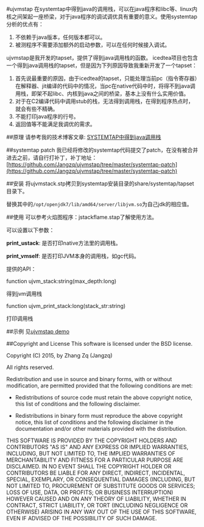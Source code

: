 #ujvmstap 
在systemtap中得到java的调用栈，可以在java程序和libc等、linux内核之间架起一座桥梁，对于java程序的调试调优具有重要的意义。使用systemtap分析的优点有：

1. 不依赖于java版本，任何版本都可以。
2. 被测程序不需要添加额外的启动参数，可以在任何时候接入调试。

ujvmstap是我开发的tapset，提供了得到java调用栈的函数。
icedtea项目也包含一个得到java调用栈的tapset，但是因为下列原因导致我重新开发了一个tapset：

1. 首先说最重要的原因，由于icedtea的tapset，只能处理当前pc（指令寄存器）在解释器、jit编译的代码中的情况，当pc在native代码中时，将得不到java调用栈，即架不起libc、内核到java之间的桥梁，基本上没有什么实用价值。
2. 对于在C2编译代码中调用stub的栈，无法得到调用栈，在得到程序热点时，就会有些不精确。
3. 不能打印java程序的行号。
4. 返回值等不能满足我调优的需求。

##原理
请参考我的技术博客文章: [SYSTEMTAP中得到java调用栈](http://jangzq.info/2015/08/30/jstack/)

##systemtap patch
我已经将修改的systemtap代码提交了patch，在没有被合并进去之前，请自行打补丁，补丁地址：[https://github.com/Jangzq/ujvmstap/tree/master/systemtap-patch](https://github.com/Jangzq/ujvmstap/tree/master/systemtap-patch)


##安装
将ujvmstack.stp拷贝到systemtap安装目录的share/systemtap/tapset目录下。

替换其中的`/opt/openjdk7/lib/amd64/server/libjvm.so`为自己jdk的相应值。

##使用
可以参考火焰图程序：jstackflame.stap了解使用方法。

可以设置以下参数：

**print_ustack**: 是否打印native方法里的调用栈。

**print_vmself**: 是否打印JVM本身的调用栈，如gc代码。

提供的API：

function ujvm_stack:string(max_depth:long)

得到jvm调用栈


function ujvm_print_stack:long(stack_str:string)

打印调用栈

##示例
见[ujvmstap demo](http://jangzq.info/2015/08/30/jstack_demo/)


##Copyright and License
This software is licensed under the BSD license.

Copyright (C) 2015, by Zhang Zq (Jangzq)

All rights reserved.

Redistribution and use in source and binary forms, with or without modification, are permitted provided that the following conditions are met:

* Redistributions of source code must retain the above copyright notice, this list of conditions and the following disclaimer.

* Redistributions in binary form must reproduce the above copyright notice, this list of conditions and the following disclaimer in the documentation and/or other materials provided with the distribution.

THIS SOFTWARE IS PROVIDED BY THE COPYRIGHT HOLDERS AND CONTRIBUTORS "AS IS" AND ANY EXPRESS OR IMPLIED WARRANTIES, INCLUDING, BUT NOT LIMITED TO, THE IMPLIED WARRANTIES OF MERCHANTABILITY AND FITNESS FOR A PARTICULAR PURPOSE ARE DISCLAIMED. IN NO EVENT SHALL THE COPYRIGHT HOLDER OR CONTRIBUTORS BE LIABLE FOR ANY DIRECT, INDIRECT, INCIDENTAL, SPECIAL, EXEMPLARY, OR CONSEQUENTIAL DAMAGES (INCLUDING, BUT NOT LIMITED TO, PROCUREMENT OF SUBSTITUTE GOODS OR SERVICES; LOSS OF USE, DATA, OR PROFITS; OR BUSINESS INTERRUPTION) HOWEVER CAUSED AND ON ANY THEORY OF LIABILITY, WHETHER IN CONTRACT, STRICT LIABILITY, OR TORT (INCLUDING NEGLIGENCE OR OTHERWISE) ARISING IN ANY WAY OUT OF THE USE OF THIS SOFTWARE, EVEN IF ADVISED OF THE POSSIBILITY OF SUCH DAMAGE. 



